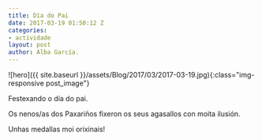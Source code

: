 ```yaml
---
title: Día do Pai
date: 2017-03-19 01:50:12 Z
categories:
- actividade
layout: post
author: Alba García.
---
```


![hero]({{ site.baseurl }}/assets/Blog/2017/03/2017-03-19.jpg){:class="img-responsive post_image"}
<br>

Festexando o día do pai.

Os nenos/as dos Paxariños fixeron os seus agasallos con moita ilusión.

Unhas medallas moi orixinais!





